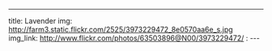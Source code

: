 ---
title: Lavender 
img: http://farm3.static.flickr.com/2525/3973229472_8e0570aa6e_s.jpg 
img_link: http://www.flickr.com/photos/63503896@N00/3973229472/ 
: --- 
